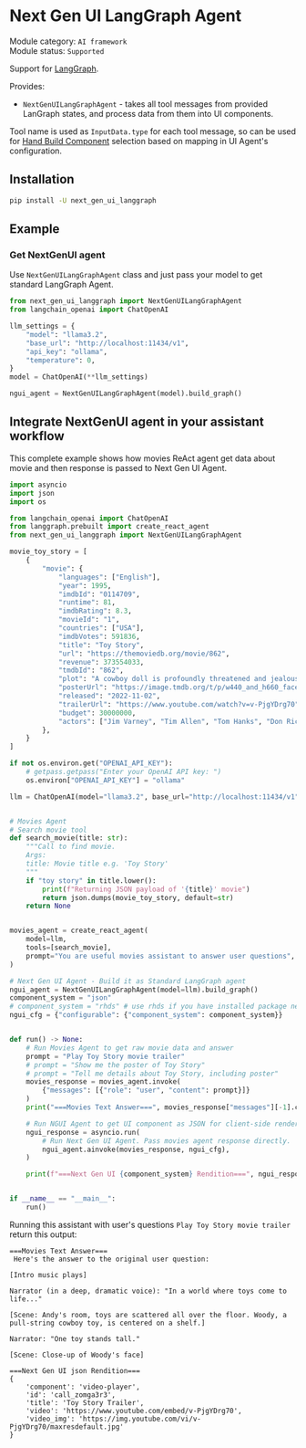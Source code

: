# Next Gen UI LangGraph Agent

Module category: `AI framework`  
Module status: `Supported`

Support for [LangGraph](https://www.langchain.com/langgraph). 

Provides:

* `NextGenUILangGraphAgent` - takes all tool messages from provided LanGraph states, and process data from them into UI components.

Tool name is used as `InputData.type` for each tool message, so can be used for [Hand Build Component](../../docs/guide/hand_build_components.md) selection based on mapping in UI Agent's configuration.

## Installation

```sh
pip install -U next_gen_ui_langgraph
```


## Example

### Get NextGenUI agent

Use `NextGenUILangGraphAgent` class and just pass your model to get standard LangGraph Agent.

```py
from next_gen_ui_langgraph import NextGenUILangGraphAgent
from langchain_openai import ChatOpenAI

llm_settings = {
    "model": "llama3.2",
    "base_url": "http://localhost:11434/v1",
    "api_key": "ollama",
    "temperature": 0,
}
model = ChatOpenAI(**llm_settings)

ngui_agent = NextGenUILangGraphAgent(model).build_graph()
```

## Integrate NextGenUI agent in your assistant workflow 

This complete example shows how movies ReAct agent get data about movie and then response is passed to Next Gen UI Agent.

```py
import asyncio
import json
import os

from langchain_openai import ChatOpenAI
from langgraph.prebuilt import create_react_agent
from next_gen_ui_langgraph import NextGenUILangGraphAgent

movie_toy_story = [
    {
        "movie": {
            "languages": ["English"],
            "year": 1995,
            "imdbId": "0114709",
            "runtime": 81,
            "imdbRating": 8.3,
            "movieId": "1",
            "countries": ["USA"],
            "imdbVotes": 591836,
            "title": "Toy Story",
            "url": "https://themoviedb.org/movie/862",
            "revenue": 373554033,
            "tmdbId": "862",
            "plot": "A cowboy doll is profoundly threatened and jealous when a new spaceman figure supplants him as top toy in a boy's room.",
            "posterUrl": "https://image.tmdb.org/t/p/w440_and_h660_face/uXDfjJbdP4ijW5hWSBrPrlKpxab.jpg",
            "released": "2022-11-02",
            "trailerUrl": "https://www.youtube.com/watch?v=v-PjgYDrg70",
            "budget": 30000000,
            "actors": ["Jim Varney", "Tim Allen", "Tom Hanks", "Don Rickles"],
        },
    }
]

if not os.environ.get("OPENAI_API_KEY"):
    # getpass.getpass("Enter your OpenAI API key: ")
    os.environ["OPENAI_API_KEY"] = "ollama"

llm = ChatOpenAI(model="llama3.2", base_url="http://localhost:11434/v1")


# Movies Agent
# Search movie tool
def search_movie(title: str):
    """Call to find movie.
    Args:
    title: Movie title e.g. 'Toy Story'
    """
    if "toy story" in title.lower():
        print(f"Returning JSON payload of '{title}' movie")
        return json.dumps(movie_toy_story, default=str)
    return None


movies_agent = create_react_agent(
    model=llm,
    tools=[search_movie],
    prompt="You are useful movies assistant to answer user questions",
)

# Next Gen UI Agent - Build it as Standard LangGraph agent
ngui_agent = NextGenUILangGraphAgent(model=llm).build_graph()
component_system = "json"
# component_system = "rhds" # use rhds if you have installed package next_gen_ui_rhds_renderer
ngui_cfg = {"configurable": {"component_system": component_system}}


def run() -> None:
    # Run Movies Agent to get raw movie data and answer
    prompt = "Play Toy Story movie trailer"
    # prompt = "Show me the poster of Toy Story"
    # prompt = "Tell me details about Toy Story, including poster"
    movies_response = movies_agent.invoke(
        {"messages": [{"role": "user", "content": prompt}]}
    )
    print("===Movies Text Answer===", movies_response["messages"][-1].content)

    # Run NGUI Agent to get UI component as JSON for client-side rendering
    ngui_response = asyncio.run(
        # Run Next Gen UI Agent. Pass movies agent response directly.
        ngui_agent.ainvoke(movies_response, ngui_cfg),
    )

    print(f"===Next Gen UI {component_system} Rendition===", ngui_response["renditions"][0].content)


if __name__ == "__main__":
    run()
```

Running this assistant with user's questions `Play Toy Story movie trailer` return this output:

```
===Movies Text Answer===
 Here's the answer to the original user question:

[Intro music plays]

Narrator (in a deep, dramatic voice): "In a world where toys come to life..."

[Scene: Andy's room, toys are scattered all over the floor. Woody, a pull-string cowboy toy, is centered on a shelf.]

Narrator: "One toy stands tall."

[Scene: Close-up of Woody's face]

===Next Gen UI json Rendition===
{
    'component': 'video-player',
    'id': 'call_zomga3r3',
    'title': 'Toy Story Trailer',
    'video': 'https://www.youtube.com/embed/v-PjgYDrg70',
    'video_img': 'https://img.youtube.com/vi/v-PjgYDrg70/maxresdefault.jpg'
}
```
